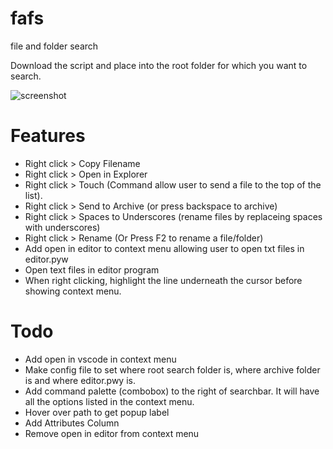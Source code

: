 # fafs
file and folder search

Download the script and place into the root folder for which you want to search.

![screenshot](https://github.com/classicfoo/fafs/assets/20607431/fdb6034b-5db6-4c65-bccc-de4ada5453fc)

# Features
- Right click > Copy Filename
- Right click > Open in Explorer
- Right click > Touch (Command allow user to send a file to the top of the list).
- Right click > Send to Archive (or press backspace to archive)
- Right click > Spaces to Underscores (rename files by replaceing spaces with underscores)
- Right click > Rename (Or Press F2 to rename a file/folder)
- Add open in editor to context menu allowing user to open txt files in editor.pyw
- Open text files in editor program
- When right clicking, highlight the line underneath the cursor before showing context menu.

# Todo
- Add open in vscode in context menu
- Make config file to set where root search folder is, where archive folder is and where editor.pwy is. 
- Add command palette (combobox) to the right of searchbar. It will have all the options listed in the context menu.
- Hover over path to get popup label
- Add Attributes Column
- Remove open in editor from context menu
